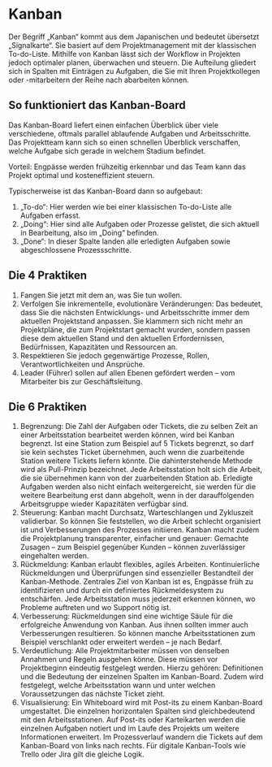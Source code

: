 # Kanban

Der Begriff „Kanban“ kommt aus dem Japanischen und bedeutet übersetzt „Signalkarte“. 
Sie basiert auf dem Projektmanagement mit der klassischen To-do-Liste. Mithilfe von Kanban lässt sich der Workflow in Projekten jedoch optimaler planen, überwachen und steuern. Die Aufteilung gliedert sich in Spalten mit Einträgen zu Aufgaben, die Sie mit Ihren Projektkollegen oder -mitarbeitern der Reihe nach abarbeiten können.

## So funktioniert das Kanban-Board

Das Kanban-Board liefert einen einfachen Überblick über viele verschiedene, oftmals parallel ablaufende Aufgaben und Arbeitsschritte. Das Projektteam kann sich so einen schnellen Überblick verschaffen, welche Aufgabe sich gerade in welchem Stadium befindet.

Vorteil: Engpässe werden frühzeitig erkennbar und das Team kann das Projekt optimal und kosteneffizient steuern.

Typischerweise ist das Kanban-Board dann so aufgebaut:

1. „To-do“: Hier werden wie bei einer klassischen To-do-Liste alle Aufgaben erfasst.
2. „Doing“: Hier sind alle Aufgaben oder Prozesse gelistet, die sich aktuell in Bearbeitung, also im „Doing“ befinden.
3. „Done“: In dieser Spalte landen alle erledigten Aufgaben sowie abgeschlossene Prozessschritte.

## Die 4 Praktiken

1. Fangen Sie jetzt mit dem an, was Sie tun wollen.
2. Verfolgen Sie inkrementelle, evolutionäre Veränderungen: Das bedeutet, dass Sie die nächsten Entwicklungs- und Arbeitsschritte immer dem aktuellen Projektstand anpassen. Sie klammern sich nicht mehr an Projektpläne, die zum Projektstart gemacht wurden, sondern passen diese dem aktuellen Stand und den aktuellen Erfordernissen, Bedürfnissen, Kapazitäten und Ressourcen an.
3. Respektieren Sie jedoch gegenwärtige Prozesse, Rollen, Verantwortlichkeiten und Ansprüche.
4. Leader (Führer) sollen auf allen Ebenen gefördert werden – vom Mitarbeiter bis zur Geschäftsleitung.

## Die 6 Praktiken

1. Begrenzung: Die Zahl der Aufgaben oder Tickets, die zu selben Zeit an einer Arbeitsstation bearbeitet werden können, wird bei Kanban begrenzt. Ist eine Station zum Beispiel auf 5 Tickets begrenzt, so darf sie kein sechstes Ticket übernehmen, auch wenn die zuarbeitende Station weitere Tickets liefern könnte. Die dahinterstehende Methode wird als Pull-Prinzip bezeichnet. Jede Arbeitsstation holt sich die Arbeit, die sie übernehmen kann von der zuarbeitenden Station ab. Erledigte Aufgaben werden also nicht einfach weitergereicht, sie werden für die weitere Bearbeitung erst dann abgeholt, wenn in der darauffolgenden Arbeitsgruppe wieder Kapazitäten verfügbar sind.
2. Steuerung: Kanban macht Durchsatz, Warteschlangen und Zykluszeit validierbar. So können Sie feststellen, wo die Arbeit schlecht organisiert ist und Verbesserungen des Prozesses initiieren. Kanban macht zudem die Projektplanung transparenter, einfacher und genauer: Gemachte Zusagen – zum Beispiel gegenüber Kunden – können zuverlässiger eingehalten werden.
3. Rückmeldung: Kanban erlaubt flexibles, agiles Arbeiten. Kontinuierliche Rückmeldungen und Überprüfungen sind essenzieller Bestandteil der Kanban-Methode. Zentrales Ziel von Kanban ist es, Engpässe früh zu identifizieren und durch ein definiertes Rückmeldesystem zu entschärfen. Jede Arbeitsstation muss jederzeit erkennen können, wo Probleme auftreten und wo Support nötig ist.
4. Verbesserung: Rückmeldungen sind eine wichtige Säule für die erfolgreiche Anwendung von Kanban. Aus ihnen sollten immer auch Verbesserungen resultieren. So können manche Arbeitsstationen zum Beispiel verschlankt oder erweitert werden – je nach Bedarf.
5. Verdeutlichung: Alle Projektmitarbeiter müssen von denselben Annahmen und Regeln ausgehen könne. Diese müssen vor Projektbeginn eindeutig festgelegt werden. Hierzu gehören: Definitionen und die Bedeutung der einzelnen Spalten im Kanban-Board. Zudem wird festgelegt, welche Arbeitsstation wann und unter welchen Voraussetzungen das nächste Ticket zieht.
6. Visualisierung: Ein Whiteboard wird mit Post-its zu einem Kanban-Board umgestaltet. Die einzelnen horizontalen Spalten sind gleichbedeutend mit den Arbeitsstationen. Auf Post-its oder Karteikarten werden die einzelnen Aufgaben notiert und im Laufe des Projekts um weitere Informationen erweitert. Im Prozessverlauf wandern die Tickets auf dem Kanban-Board von links nach rechts. Für digitale Kanban-Tools wie Trello oder Jira gilt die gleiche Logik.



